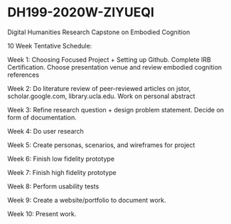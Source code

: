 # DH199-2020W-ZIYUEQI
Digital Humanities Research Capstone on Embodied Cognition 

10 Week Tentative Schedule: 

Week 1: Choosing Focused Project + Setting up Github. Complete IRB Certification. Choose presentation venue and review embodied cognition references 

Week 2: Do literature review of peer-reviewed articles on jstor, scholar.google.com, library.ucla.edu. Work on personal abstract

Week 3: Refine research question + design problem statement. Decide on form of documentation. 

Week 4: Do user research

Week 5: Create personas, scenarios, and wireframes for project

Week 6: Finish low fidelity prototype

Week 7: Finish high fidelity prototype

Week 8: Perform usability tests

Week 9: Create a website/portfolio to document work. 

Week 10: Present work.
